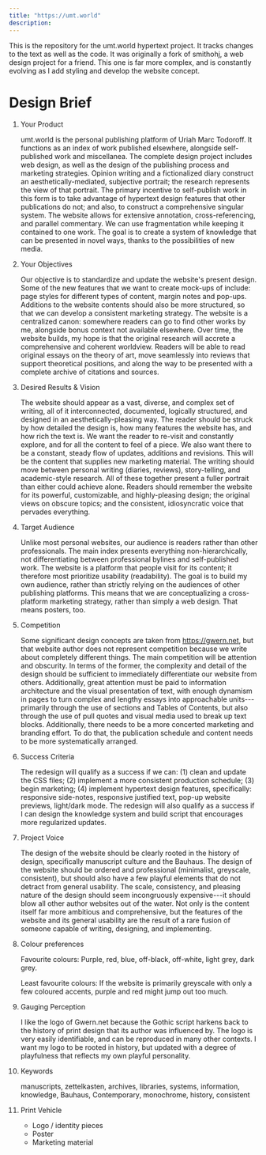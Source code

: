 ```yaml
---
title: "https://umt.world"
description:
---
```


This is the repository for the umt.world hypertext project. It tracks changes to the text as well as the code. It was originally a fork of smithohj, a web design project for a friend. This one is far more complex, and is constantly evolving as I add styling and develop the website concept.

# Design Brief

1. Your Product

	umt.world is the personal publishing platform of Uriah Marc Todoroff. It functions as an index of work published elsewhere, alongside self-published work and miscellanea. The complete design project includes web design, as well as the design of the publishing process and marketing strategies. Opinion writing and a fictionalized diary construct an aesthetically-mediated, subjective portrait; the research represents the view of that portrait. The primary incentive to self-publish work in this form is to take advantage of hypertext design features that other publications do not; and also, to construct a comprehensive singular system. The website allows for extensive annotation, cross-referencing, and parallel commentary. We can use fragmentation while keeping it contained to one work. The goal is to create a system of knowledge that can be presented in novel ways, thanks to the possibilities of new media.

2. Your Objectives

	Our objective is to standardize and update the website's present design. Some of the new features that we want to create mock-ups of include: page styles for different types of content, margin notes and pop-ups. Additions to the website contents should also be more structured, so that we can develop a consistent marketing strategy. The website is a centralized canon: somewhere readers can go to find other works by me, alongside bonus context not available elsewhere. Over time, the website builds, my hope is that the original research will accrete a comprehensive and coherent worldview. Readers will be able to read original essays on the theory of art, move seamlessly into reviews that support theoretical positions, and along the way to be presented with a complete archive of citations and sources.
	
3. Desired Results \& Vision

	The website should appear as a vast, diverse, and complex set of writing, all of it interconnected, documented, logically structured, and designed in an aesthetically-pleasing way. The reader should be struck by how detailed the design is, how many features the website has, and how rich the text is. We want the reader to re-visit and constantly explore, and for all the content to feel of a piece. We also want there to be a constant, steady flow of updates, additions and revisions. This will be the content that supplies new marketing material. The writing should move between personal writing (diaries, reviews), story-telling, and academic-style research. All of these together present a fuller portrait than either could achieve alone. Readers should remember the website for its powerful, customizable, and highly-pleasing design; the original views on obscure topics; and the consistent, idiosyncratic voice that pervades everything.

4. Target Audience

	Unlike most personal websites, our audience is readers rather than other professionals. The main index presents everything non-hierarchically, not differentiating between professional bylines and self-published work. The website is a platform that people visit for its content; it therefore most prioritize usability (readability). The goal is to build my own audience, rather than strictly relying on the audiences of other publishing platforms. This means that we are conceptualizing a cross-platform marketing strategy, rather than simply a web design. That means posters, too.

5. Competition
	
	Some significant design concepts are taken from https://gwern.net, but that website author does not represent competition because we write about completely different things. The main competition will be attention and obscurity. In terms of the former, the complexity and detail of the design should be sufficient to immediately differentiate our website from others. Additionally, great attention must be paid to information architecture and the visual presentation of text, with enough dynamism in pages to turn complex and lengthy essays into approachable units---primarily through the use of sections and Tables of Contents, but also through the use of pull quotes and visual media used to break up text blocks. Additionally, there needs to be a more concerted marketing and branding effort. To do that, the publication schedule and content needs to be more systematically arranged.

6. Success Criteria

	The redesign will qualify as a success if we can: (1) clean and update the CSS files; (2) implement a more consistent production schedule; (3) begin marketing; (4) implement hypertext design features, specifically: responsive side-notes, responsive justified text, pop-up website previews, light/dark mode. The redesign will also qualify as a success if I can design the knowledge system and build script that encourages more regularized updates.

7. Project Voice

	The design of the website should be clearly rooted in the history of design, specifically manuscript culture and the Bauhaus. The design of the website should be ordered and professional (minimalist, greyscale, consistent), but should also have a few playful elements that do not detract from general usability. The scale, consistency, and pleasing nature of the design should seem incongruously expensive---it should blow all other author websites out of the water. Not only is the content itself far more ambitious and comprehensive, but the features of the website and its general usability are the result of a rare fusion of someone capable of writing, designing, and implementing.

8. Colour preferences

	Favourite colours: Purple, red, blue, off-black, off-white, light grey, dark grey.

	Least favourite colours: If the website is primarily greyscale with only a few coloured accents, purple and red might jump out too much.

9. Gauging Perception

	I like the logo of Gwern.net because the Gothic script harkens back to the history of print design that its author was influenced by. The logo is very easily identifiable, and can be reproduced in many other contexts. I want my logo to be rooted in history, but updated with a degree of playfulness that reflects my own playful personality.

10. Keywords

	manuscripts, zettelkasten, archives, libraries, systems, information, knowledge, Bauhaus, Contemporary, monochrome, history, consistent

11. Print Vehicle

	- Logo / identity pieces
	- Poster
	- Marketing material
